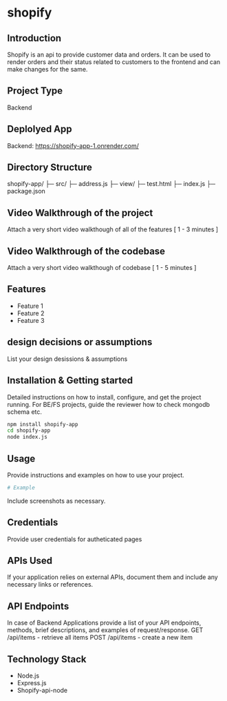 # shopify

## Introduction
Shopify is an api to provide customer data and orders. It can be used to render orders and their status related to customers to the frontend and can make changes for the same.

## Project Type
Backend

## Deplolyed App
Backend: https://shopify-app-1.onrender.com/

## Directory Structure
shopify-app/
├─ src/
    ├─ address.js
├─ view/
    ├─ test.html
├─ index.js
├─ package.json

## Video Walkthrough of the project
Attach a very short video walkthough of all of the features [ 1 - 3 minutes ]

## Video Walkthrough of the codebase
Attach a very short video walkthough of codebase [ 1 - 5 minutes ]

## Features
- Feature 1
- Feature 2
- Feature 3

## design decisions or assumptions
List your design desissions & assumptions

## Installation & Getting started
Detailed instructions on how to install, configure, and get the project running. For BE/FS projects, guide the reviewer how to check mongodb schema etc.

```bash
npm install shopify-app
cd shopify-app
node index.js
```

## Usage
Provide instructions and examples on how to use your project.

```bash
# Example
```

Include screenshots as necessary.

## Credentials
Provide user credentials for autheticated pages

## APIs Used
If your application relies on external APIs, document them and include any necessary links or references.

## API Endpoints
In case of Backend Applications provide a list of your API endpoints, methods, brief descriptions, and examples of request/response.
GET /api/items - retrieve all items
POST /api/items - create a new item


## Technology Stack
- Node.js
- Express.js
- Shopify-api-node
